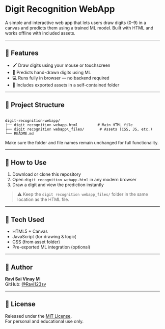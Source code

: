 # Digit Recognition WebApp

A simple and interactive web app that lets users draw digits (0–9) in a canvas and predicts them using a trained ML model. Built with HTML and works offline with included assets.

---

## 🔧 Features

- 🖌️ Draw digits using your mouse or touchscreen
- 🧠 Predicts hand-drawn digits using ML
- 💻 Runs fully in browser — no backend required
- 🎨 Includes exported assets in a self-contained folder

---

## 📁 Project Structure

```

digit-recognition-webapp/
├── digit recognition webapp.html         # Main HTML file
├── digit recognition webapp\_files/       # Assets (CSS, JS, etc.)
└── README.md

```

Make sure the folder and file names remain unchanged for full functionality.

---

## 🚀 How to Use

1. Download or clone this repository
2. Open `digit recognition webapp.html` in any modern browser
3. Draw a digit and view the prediction instantly

> ⚠️ Keep the `digit recognition webapp_files/` folder in the same location as the HTML file.

---

## 🧠 Tech Used

- HTML5 + Canvas
- JavaScript (for drawing & logic)
- CSS (from asset folder)
- Pre-exported ML integration (optional)

---

## 👤 Author

**Ravi Sai Vinay M**  
GitHub: [@Ravi123sv](https://github.com/Ravi123sv)  

---

## 📘 License

Released under the [MIT License](LICENSE).  
For personal and educational use only.
```
